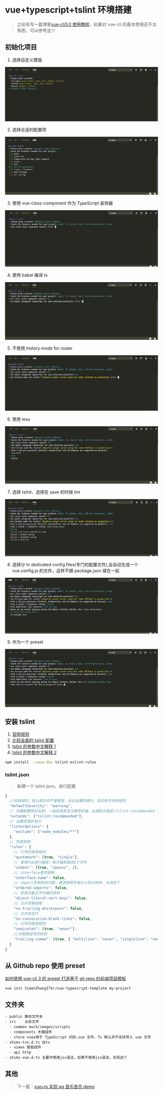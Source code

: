# vue+typescript+tslint 环境搭建

> 之前有写一篇博客[vue-cli3.0 使用教程](https://github.com/dirkhe1051931999/hjBlog/blob/master/blog-webpack/lessons/02.md)，如果对 vue-cli 的基本使用还不太熟悉，可以参考这个

## 初始化项目

1. 选择自定义模版

![1](/vue-with-ts-env/screenshot/vue-with-ts-env-1.png)

2. 选择合适的配置项

![2](/vue-with-ts-env/screenshot/vue-with-ts-env-2.png)

3. 使用 vue-class-component 作为 TypeScript 装饰器

![3](/vue-with-ts-env/screenshot/vue-with-ts-env-3.png)

4. 使用 babel 编译 ts

![4](/vue-with-ts-env/screenshot/vue-with-ts-env-4.png)

5. 不使用 history mode for router

![5](/vue-with-ts-env/screenshot/vue-with-ts-env-5.png)

6. 使用 less

![6](/vue-with-ts-env/screenshot/vue-with-ts-env-6.png)

7. 选择 tslint、选择在 save 的时候 lint

![7](/vue-with-ts-env/screenshot/vue-with-ts-env-7.png)

8. 选择分 In dedicated config files(专门的配置文件),会自动生成一个 vue.config.js 的文件，这样不跟 package.json 揉在一起

![8](/vue-with-ts-env/screenshot/vue-with-ts-env-8.png)

9. 作为一个 preset

![9](/vue-with-ts-env/screenshot/vue-with-ts-env-9.png)

## 安装 tslint

1. [官网规则](https://palantir.github.io/tslint/rules/)
2. [比较全面的 tslint 配置](https://juejin.im/post/5b3859a36fb9a00e4d53fc85)
3. [tslint 的参数中文解释 1](https://blog.csdn.net/yzzane/article/details/79656740)
4. [tslint 的参数中文解释 2](https://zhuanlan.zhihu.com/p/29970355)

```bash
npm install --save-dev tslint-eslint-rules
```

### tslint.json

> 新建一个 tslint.json，进行配置

```js
{
  //有错误时，默认提示的严重程度，此处设置的提示，将应用于所有规则
  "defaultSeverity": "warning",
  // 内置配置预设名称，一般采用其官方推荐的值，此值较为稳定:tslint:recommended
  "extends": ["tslint:recommended"],
  // 设置检查的地方
  "linterOptions": {
    "exclude": ["node_modules/**"]
  },
  // 检查规则
  "rules": {
    // 引号的使用规则
    "quotemark": [true, "single"],
    // 使用Tab进行缩进，每次强制缩进2个字符
    "indent": [true, "spaces", 2],
    // interface是否限制
    "interface-name": false,
    // import名称排序问题，要求按照字母从小到大排序，关闭这个
    "ordered-imports": false,
    // 检查对象文字中键的排序
    "object-literal-sort-keys": false,
    // 允许空格结尾
    "no-trailing-whitespace": false,
    // 允许有空行
    "no-consecutive-blank-lines": false,
    // 分号的使用规则
    "semicolon": [true, "never"],
    //对尾随逗号的校验
    "trailing-comma": [true, { "multiline": "never", "singleline": "never" }]
  }
}
```

## 从 Github repo 使用 preset

[如何使用 vue-cli 3 的 preset 打造基于 git repo 的前端项目模板](https://segmentfault.com/a/1190000016389996)

```bash
vue init SimonZhangITer/vue-typescript-template my-project
```

## 文件夹

```txt
- public 静态文件夹
- src    业务文件
  - common mock/images/scripts
  - components 木偶组件
  - store vuex用于 TypeScript 识别.vue 文件，Ts 默认并不支持导入 vue 文件
- shims-tsx.d.ts 在ts
  - views 智能组件
  - api http
- shims-vue.d.ts 主要中使用jsx语法，如果不使用jsx语法，无视这个
```

## 其他

> 下一篇：[vue+ts 实现 qq 音乐首页 demo](https://github.com/dirkhe1051931999/common-demo/tree/master/vue-pug-ts-demo)
